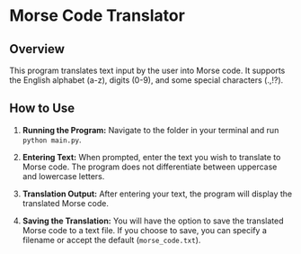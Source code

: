# Morse Code Translator
## Overview

This program translates text input by the user into Morse code. It supports the English alphabet (a-z), digits (0-9), and some special characters (.,!?).

## How to Use

1. **Running the Program:** Navigate to the folder in your terminal and run `python main.py`.

2. **Entering Text:** When prompted, enter the text you wish to translate to Morse code. The program does not differentiate between uppercase and lowercase letters.

3. **Translation Output:** After entering your text, the program will display the translated Morse code.

4. **Saving the Translation:** You will have the option to save the translated Morse code to a text file. If you choose to save, you can specify a filename or accept the default (`morse_code.txt`).
